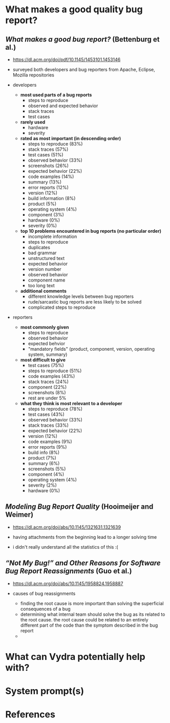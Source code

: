 # What makes a good quality bug report?

## *What makes a good bug report?* (Bettenburg et al.)
- https://dl.acm.org/doi/pdf/10.1145/1453101.1453146

- surveyed both developers and bug reporters from Apache, Eclipse, Mozilla repositories
- developers
    - **most used parts of a bug reports**
        - steps to reproduce
        - observed and expected behavior
        - stack traces
        - test cases
    - **rarely used**
        - hardware
        - severity
    - **rated as most important (in descending order)**
        - steps to reproduce (83%)
        - stack traces (57%)
        - test cases (51%)
        - observed behavior (33%)
        - screenshots (26%)
        - expected behavior (22%)
        - code examples (14%)
        - summary (13%)
        - error reports (12%)
        - version (12%)
        - build information (8%)
        - product (5%)
        - operating system (4%)
        - component (3%)
        - hardware (0%)
        - severity (0%)
    - **top 10 problems encountered in bug reports (no particular order)**
        - incomplete information
        - steps to reproduce
        - duplicates
        - bad grammar
        - unstructured text
        - expected behavior
        - version number
        - observed behavior
        - component name
        - too long text
    - **additional comments**
        - different knowledge levels between bug reporters
        - rude/sarcastic bug reports are less likely to be solved
        - complicated steps to reproduce

- reporters
    - **most commonly given**
        - steps to reproduce
        - observed behavior
        - expected behvior
        - "mandatory fields" (product, component, version, operating system, summary)
    - **most difficult to give**
        - test cases (75%)
        - steps to reproduce (51%)
        - code examples (43%)
        - stack traces (24%)
        - component (22%)
        - screenshots (8%)
        - rest are under 5%
    - **what they think is most relevant to a developer**
        - steps to reproduce (78%)
        - test cases (43%)
        - observed behavior (33%)
        - stack traces (33%)
        - expected behavior (22%)
        - version (12%)
        - code examples (9%)
        - error reports (9%)
        - build info (8%)
        - product (7%)
        - summary (6%)
        - screenshots (5%)
        - component (4%)
        - operating system (4%)
        - severity (2%)
        - hardware (0%)


## *Modeling Bug Report Quality* (Hooimeijer and Weimer)
- https://dl.acm.org/doi/abs/10.1145/1321631.1321639

- having attachments from the beginning lead to a longer solving time
- i didn't really understand all the statistics of this :(

## *“Not My Bug!” and Other Reasons for Software Bug Report Reassignments* (Guo et al.)
- https://dl.acm.org/doi/abs/10.1145/1958824.1958887

- causes of bug reassignments
    - finding the root cause is more important than solving the superficial consequences of a bug
    - determining what internal team should solve the bug as its related to the root cause. the root cause could be related to an entirely
        different part of the code than the symptom described in the bug report
    - 

# What can Vydra potentially help with?

# System prompt(s)

# References